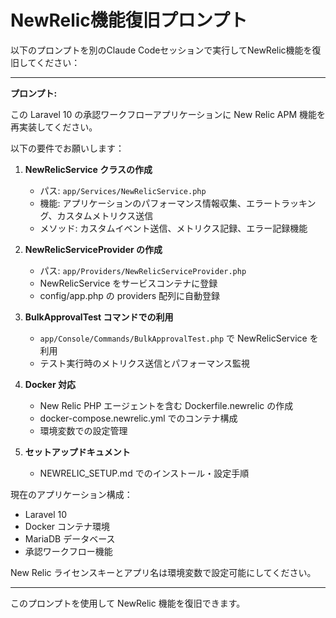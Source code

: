 # NewRelic機能復旧プロンプト

以下のプロンプトを別のClaude Codeセッションで実行してNewRelic機能を復旧してください：

---

**プロンプト:**

この Laravel 10 の承認ワークフローアプリケーションに New Relic APM 機能を再実装してください。

以下の要件でお願いします：

1. **NewRelicService クラスの作成**
   - パス: `app/Services/NewRelicService.php`
   - 機能: アプリケーションのパフォーマンス情報収集、エラートラッキング、カスタムメトリクス送信
   - メソッド: カスタムイベント送信、メトリクス記録、エラー記録機能

2. **NewRelicServiceProvider の作成**
   - パス: `app/Providers/NewRelicServiceProvider.php`
   - NewRelicService をサービスコンテナに登録
   - config/app.php の providers 配列に自動登録

3. **BulkApprovalTest コマンドでの利用**
   - `app/Console/Commands/BulkApprovalTest.php` で NewRelicService を利用
   - テスト実行時のメトリクス送信とパフォーマンス監視

4. **Docker 対応**
   - New Relic PHP エージェントを含む Dockerfile.newrelic の作成
   - docker-compose.newrelic.yml でのコンテナ構成
   - 環境変数での設定管理

5. **セットアップドキュメント**
   - NEWRELIC_SETUP.md でのインストール・設定手順

現在のアプリケーション構成：
- Laravel 10
- Docker コンテナ環境
- MariaDB データベース
- 承認ワークフロー機能

New Relic ライセンスキーとアプリ名は環境変数で設定可能にしてください。

---

このプロンプトを使用して NewRelic 機能を復旧できます。